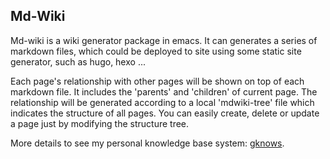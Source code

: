 ## Md-Wiki

Md-wiki is a wiki generator package in emacs. It can generates a series of markdown files, which could be deployed to site using some static site generator, such as hugo, hexo ...

Each page's relationship with other pages will be shown on top of each markdown file. It includes the 'parents' and 'children' of current page. The relationship will be generated according to a local 'mdwiki-tree' file which indicates the structure of all pages. You can easily create, delete or update a page just by modifying the structure tree.

More details to see my personal knowledge base system: [gknows](https://geekinney.com/gknows/index/).
